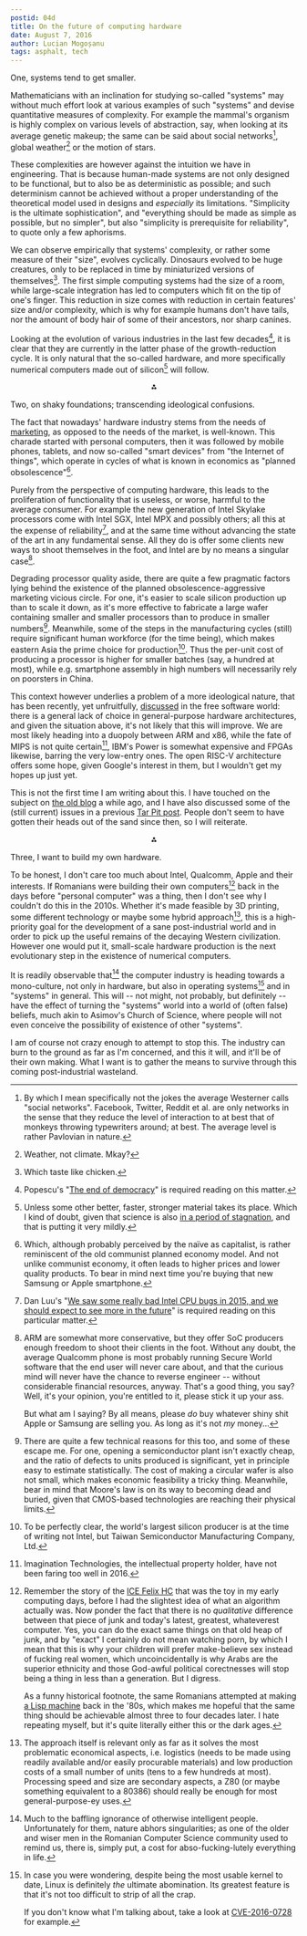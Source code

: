 ```yaml
---
postid: 04d
title: On the future of computing hardware
date: August 7, 2016
author: Lucian Mogoșanu
tags: asphalt, tech
---
```


One, systems tend to get smaller.

Mathematicians with an inclination for studying so-called "systems" may
without much effort look at various examples of such "systems" and
devise quantitative measures of complexity. For example the mammal's
organism is highly complex on various levels of abstraction, say, when
looking at its average genetic makeup; the same can be said about social
networks[^1], global weather[^2] or the motion of stars.

These complexities are however against the intuition we have in
engineering. That is because human-made systems are not only designed to
be functional, but to also be as deterministic as possible; and such
determinism cannot be achieved without a proper understanding of the
theoretical model used in designs and *especially* its
limitations. "Simplicity is the ultimate sophistication", and
"everything should be made as simple as possible, but no simpler", but
also "simplicity is prerequisite for reliability", to quote only a few
aphorisms.

We can observe empirically that systems' complexity, or rather some
measure of their "size", evolves cyclically. Dinosaurs evolved to be
huge creatures, only to be replaced in time by miniaturized versions of
themselves[^3]. The first simple computing systems had the size of a
room, while large-scale integration has led to computers which fit on
the tip of one's finger. This reduction in size comes with reduction in
certain features' size and/or complexity, which is why for example
humans don't have tails, nor the amount of body hair of some of their
ancestors, nor sharp canines.

Looking at the evolution of various industries in the last few
decades[^4], it is clear that they are currently in the latter phase of
the growth-reduction cycle. It is only natural that the so-called
hardware, and more specifically numerical computers made out of
silicon[^5] will follow.

<p style="text-align:center; font-weight:bold;">⁂</p>

Two, on shaky foundations; transcending ideological confusions.

The fact that nowadays' hardware industry stems from the needs of
[marketing][marketing], as opposed to the needs of the market, is
well-known. This charade started with personal computers, then it was
followed by mobile phones, tablets, and now so-called "smart devices"
from "the Internet of things", which operate in cycles of what is known
in economics as "planned obsolescence"[^6].

Purely from the perspective of computing hardware, this leads to the
proliferation of functionality that is useless, or worse, harmful to
the average consumer. For example the new generation of Intel Skylake
processors come with Intel SGX, Intel MPX and possibly others; all this
at the expense of reliability[^7], and at the same time without
advancing the state of the art in any fundamental sense. All they do is
offer some clients new ways to shoot themselves in the foot, and Intel
are by no means a singular case[^8].

Degrading processor quality aside, there are quite a few pragmatic
factors lying behind the existence of the planned
obsolescence-aggressive marketing vicious circle. For one, it's easier
to scale silicon production up than to scale it down, as it's more
effective to fabricate a large wafer containing smaller and smaller
processors than to produce in smaller numbers[^9]. Meanwhile, some of
the steps in the manufacturing cycles (still) require significant human
workforce (for the time being), which makes eastern Asia the prime
choice for production[^10]. Thus the per-unit cost of producing a
processor is higher for smaller batches (say, a hundred at most), while
e.g. smartphone assembly in high numbers will necessarily rely on
poorsters in China.

This context however underlies a problem of a more ideological nature,
that has been recently, yet unfruitfully, [discussed][freedom-x86] in
the free software world: there is a general lack of choice in
general-purpose hardware architectures, and given the situation above,
it's not likely that this will improve. We are most likely heading into
a duopoly between ARM and x86, while the fate of MIPS is not quite
certain[^11], IBM's Power is somewhat expensive and FPGAs likewise,
barring the very low-entry ones. The open RISC-V architecture offers
some hope, given Google's interest in them, but I wouldn't get my hopes
up just yet.

This is not the first time I am writing about this. I have touched on
the subject on [the old blog][hardware-liber] a while ago, and I have
also discussed some of the (still current) issues in a previous
[Tar Pit post][3d-printing]. People don't seem to have gotten their
heads out of the sand since then, so I will reiterate.

<p style="text-align:center; font-weight:bold;">⁂</p>

Three, I want to build my own hardware.

To be honest, I don't care too much about Intel, Qualcomm, Apple and
their interests. If Romanians were building their own computers[^12]
back in the days before "personal computer" was a thing, then I don't
see why I couldn't do this in the 2010s. Whether it's made feasible by
3D printing, some different technology or maybe some hybrid
approach[^13], this is a high-priority goal for the development of a
sane post-industrial world and in order to pick up the useful remains of
the decaying Western civilization. However one would put it, small-scale
hardware production is the next evolutionary step in the existence of
numerical computers.

It is readily observable that[^14] the computer industry is heading
towards a mono-culture, not only in hardware, but also in operating
systems[^15] and in "systems" in general. This will -- not might, not
probably, but definitely -- have the effect of turning the "systems"
world into a world of (often false) beliefs, much akin to Asimov's
Church of Science, where people will not even conceive the possibility
of existence of other "systems".

I am of course not crazy enough to attempt to stop this. The industry
can burn to the ground as far as I'm concerned, and this it will, and
it'll be of their own making. What I want is to gather the means to
survive through this coming post-industrial wasteland.

[^1]: By which I mean specifically not the jokes the average Westerner
    calls "social networks". Facebook, Twitter, Reddit et al. are only
    networks in the sense that they reduce the level of interaction to
    at best that of monkeys throwing typewriters around; at best. The
    average level is rather Pavlovian in nature.

[^2]: Weather, not climate. Mkay?

[^3]: Which taste like chicken.

[^4]: Popescu's "[The end of democracy][trilema-democracy]" is required
    reading on this matter.

[^5]: Unless some other better, faster, stronger material takes its
    place. Which I kind of doubt, given that science is also
    [in a period of stagnation][academic-hogwash], and that is putting
    it very mildly.

[^6]: Which, although probably perceived by the naïve as capitalist, is
    rather reminiscent of the old communist planned economy model. And
    not unlike communist economy, it often leads to higher prices and
    lower quality products. To bear in mind next time you're buying that
    new Samsung or Apple smartphone.

[^7]: Dan Luu's
    "[We saw some really bad Intel CPU bugs in 2015, and we should expect to see more in the future][dan-luu]"
    is required reading on this particular matter.

[^8]: ARM are somewhat more conservative, but they offer SoC producers
    enough freedom to shoot their clients in the foot. Without any
    doubt, the average Qualcomm phone is most probably running Secure
    World software that the end user will never care about, and that the
    curious mind will never have the chance to reverse engineer --
    without considerable financial resources, anyway. That's a good
    thing, you say? Well, it's your opinion, you're entitled to it,
    please stick it up your ass.
    
    But what am I saying? By all means, please *do* buy whatever shiny
    shit Apple or Samsung are selling you. As long as it's not *my*
    money...

[^9]: There are quite a few technical reasons for this too, and some of
    these escape me. For one, opening a semiconductor plant isn't
    exactly cheap, and the ratio of defects to units produced is
    significant, yet in principle easy to estimate statistically. The
    cost of making a circular wafer is also not small, which makes
    economic feasibility a tricky thing. Meanwhile, bear in mind that
    Moore's law is on its way to becoming dead and buried, given that
    CMOS-based technologies are reaching their physical limits.

[^10]: To be perfectly clear, the world's largest silicon producer is at
    the time of writing not Intel, but Taiwan Semiconductor
    Manufacturing Company, Ltd.

[^11]: Imagination Technologies, the intellectual property holder, have
    not been faring too well in 2016.

[^12]: Remember the story of the [ICE Felix HC][balls-clean] that was
    the toy in my early computing days, before I had the slightest idea
    of what an algorithm actually was. Now ponder the fact that there is
    no *qualitative* difference between that piece of junk and today's
    latest, greatest, whateverest computer. Yes, you can do the exact
    same things on that old heap of junk, and by "exact" I certainly do
    not mean watching porn, by which I mean that this is why your
    children will prefer make-believe sex instead of fucking real women,
    which uncoincidentally is why Arabs are the superior ethnicity and
    those God-awful political corectnesses will stop being a thing in
    less than a generation. But I digress.

    As a funny historical footnote, the same Romanians attempted at
    making [a Lisp machine][dialisp] back in the '80s, which makes me
    hopeful that the same thing should be achievable almost three to
    four decades later. I hate repeating myself, but it's quite
    literally either this or the dark ages.

[^13]: The approach itself is relevant only as far as it solves the most
    problematic economical aspects, i.e. logistics (needs to be made
    using readily available and/or easily procurable materials) and low
    production costs of a small number of units (tens to a few hundreds
    at most). Processing speed and size are secondary aspects, a Z80 (or
    maybe something equivalent to a 80386) should really be enough for
    most general-purpose-ey uses.

[^14]: Much to the baffling ignorance of otherwise intelligent
    people. Unfortunately for them, nature abhors singularities; as one
    of the older and wiser men in the Romanian Computer Science
    community used to remind us, there is, simply put, a cost for
    abso-fucking-lutely everything in life.

[^15]: In case you were wondering, despite being the most usable kernel
    to date, Linux is definitely *the* ultimate abomination. Its
    greatest feature is that it's not too difficult to strip of all the
    crap.
    
    If you don't know what I'm talking about, take a look at
    [CVE-2016-0728][cve-2016-0728] for example.

[trilema-democracy]: http://trilema.com/2016/the-end-of-democracy/
[academic-hogwash]: /posts/y02/045-academic-hogwash.html
[marketing]: /posts/y02/043-on-the-failure-of-marketing.html
[dan-luu]: http://danluu.com/cpu-bugs/
[freedom-x86]: http://mail.fsfeurope.org/pipermail/discussion/2016-April/010912.html
[hardware-liber]: http://lucian.mogosanu.ro/bricks/viitorul-hardware-ului-liber/
[3d-printing]: /posts/y00/01c-3d-printing.html
[balls-clean]: /posts/y01/035-with-our-balls-clean.html
[dialisp]: http://www.atic.org.ro/ktml2/files/uploads/Masina%20DIALISP.pdf
[cve-2016-0728]: https://security-tracker.debian.org/tracker/CVE-2016-0728
